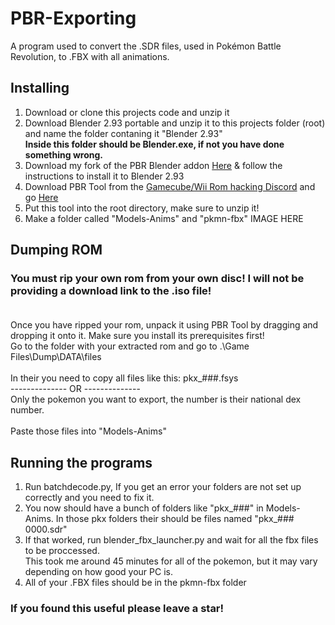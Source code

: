 # PBR-Exporting
A program used to convert the .SDR files, used in Pokémon Battle Revolution, to .FBX with all animations.

## Installing
1. Download or clone this projects code and unzip it
2. Download Blender 2.93 portable and unzip it to this projects folder (root) and name the folder contaning it "Blender 2.93" <br>
     **Inside this folder should be Blender.exe, if not you have done something wrong.** <br>
3. Download my fork of the PBR Blender addon [Here](https://github.com/Drizz1le/pbr-models-import-export) & follow the instructions to install it to Blender 2.93
4. Download PBR Tool from the [Gamecube/Wii Rom hacking Discord](https://discord.gg/BtgdmH95v6) and go [Here](https://discord.com/channels/753272785286987897/753273128628518993/753275580484681882)
5. Put this tool into the root directory, make sure to unzip it!
6. Make a folder called "Models-Anims" and "pkmn-fbx"
   IMAGE HERE


## Dumping ROM
### **You must rip your own rom from your own disc! I will not be providing a download link to the .iso file!**<br><br>
Once you have ripped your rom, unpack it using PBR Tool by dragging and dropping it onto it. Make sure you install its prerequisites first!<br>
Go to the folder with your extracted rom and go to .\Game Files\Dump\DATA\files<br><br>
In their you need to copy all files like this: pkx_###.fsys<br>
-------------- OR --------------<br>
Only the pokemon you want to export, the number is their national dex number.<br><br>
Paste those files into "Models-Anims"<br>

## Running the programs
1. Run batchdecode.py, If you get an error your folders are not set up correctly and you need to fix it.
2. You now should have a bunch of folders like "pkx_###" in Models-Anims. In those pkx folders their should be files named "pkx_### 0000.sdr"
3. If that worked, run blender_fbx_launcher.py and wait for all the fbx files to be proccessed. <br>
This took me around 45 minutes for all of the pokemon, but it may vary depending on how good your PC is.
4. All of your .FBX files should be in the pkmn-fbx folder

### If you found this useful please leave a star!
